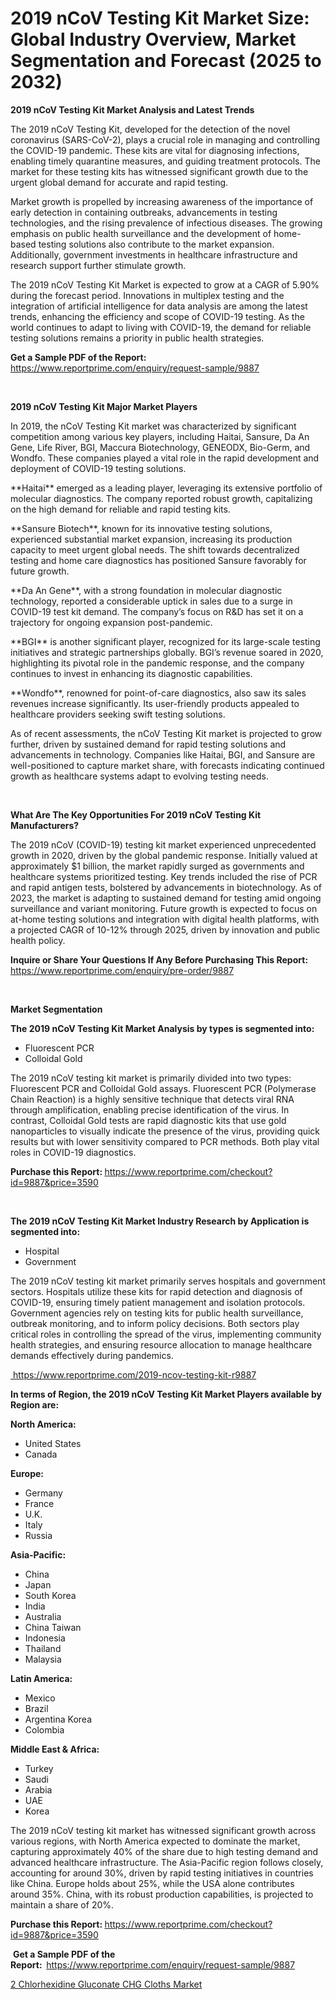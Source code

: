 <p><h1>2019 nCoV Testing Kit Market Size: Global Industry Overview, Market Segmentation and Forecast (2025 to 2032)</h1></p><p><strong>2019 nCoV Testing Kit Market Analysis and Latest Trends</strong></p>
<p><p>The 2019 nCoV Testing Kit, developed for the detection of the novel coronavirus (SARS-CoV-2), plays a crucial role in managing and controlling the COVID-19 pandemic. These kits are vital for diagnosing infections, enabling timely quarantine measures, and guiding treatment protocols. The market for these testing kits has witnessed significant growth due to the urgent global demand for accurate and rapid testing.</p><p>Market growth is propelled by increasing awareness of the importance of early detection in containing outbreaks, advancements in testing technologies, and the rising prevalence of infectious diseases. The growing emphasis on public health surveillance and the development of home-based testing solutions also contribute to the market expansion. Additionally, government investments in healthcare infrastructure and research support further stimulate growth.</p><p>The 2019 nCoV Testing Kit Market is expected to grow at a CAGR of 5.90% during the forecast period. Innovations in multiplex testing and the integration of artificial intelligence for data analysis are among the latest trends, enhancing the efficiency and scope of COVID-19 testing. As the world continues to adapt to living with COVID-19, the demand for reliable testing solutions remains a priority in public health strategies.</p></p>
<p><strong>Get a Sample PDF of the Report:&nbsp;</strong> <a href="https://www.reportprime.com/enquiry/request-sample/9887?utm_campaign=3041&utm_medium=2&utm_source=Github&utm_content=ia&utm_term=20032025&utm_id=2019-ncov-testing-kit">https://www.reportprime.com/enquiry/request-sample/9887</a></p>
<p>&nbsp;</p>
<p><strong>2019 nCoV Testing Kit Major Market Players</strong></p>
<p><p>In 2019, the nCoV Testing Kit market was characterized by significant competition among various key players, including Haitai, Sansure, Da An Gene, Life River, BGI, Maccura Biotechnology, GENEODX, Bio-Germ, and Wondfo. These companies played a vital role in the rapid development and deployment of COVID-19 testing solutions.</p><p>**Haitai** emerged as a leading player, leveraging its extensive portfolio of molecular diagnostics. The company reported robust growth, capitalizing on the high demand for reliable and rapid testing kits. </p><p>**Sansure Biotech**, known for its innovative testing solutions, experienced substantial market expansion, increasing its production capacity to meet urgent global needs. The shift towards decentralized testing and home care diagnostics has positioned Sansure favorably for future growth.</p><p>**Da An Gene**, with a strong foundation in molecular diagnostic technology, reported a considerable uptick in sales due to a surge in COVID-19 test kit demand. The company’s focus on R&D has set it on a trajectory for ongoing expansion post-pandemic.</p><p>**BGI** is another significant player, recognized for its large-scale testing initiatives and strategic partnerships globally. BGI’s revenue soared in 2020, highlighting its pivotal role in the pandemic response, and the company continues to invest in enhancing its diagnostic capabilities.</p><p>**Wondfo**, renowned for point-of-care diagnostics, also saw its sales revenues increase significantly. Its user-friendly products appealed to healthcare providers seeking swift testing solutions.</p><p>As of recent assessments, the nCoV Testing Kit market is projected to grow further, driven by sustained demand for rapid testing solutions and advancements in technology. Companies like Haitai, BGI, and Sansure are well-positioned to capture market share, with forecasts indicating continued growth as healthcare systems adapt to evolving testing needs.</p></p>
<p>&nbsp;</p>
<p><strong>What Are The Key Opportunities For 2019 nCoV Testing Kit Manufacturers?</strong></p>
<p><p>The 2019 nCoV (COVID-19) testing kit market experienced unprecedented growth in 2020, driven by the global pandemic response. Initially valued at approximately $1 billion, the market rapidly surged as governments and healthcare systems prioritized testing. Key trends included the rise of PCR and rapid antigen tests, bolstered by advancements in biotechnology. As of 2023, the market is adapting to sustained demand for testing amid ongoing surveillance and variant monitoring. Future growth is expected to focus on at-home testing solutions and integration with digital health platforms, with a projected CAGR of 10-12% through 2025, driven by innovation and public health policy.</p></p>
<p><strong>Inquire or Share Your Questions If Any Before Purchasing This Report:</strong> <a href="https://www.reportprime.com/enquiry/pre-order/9887?utm_campaign=3041&utm_medium=2&utm_source=Github&utm_content=ia&utm_term=20032025&utm_id=2019-ncov-testing-kit">https://www.reportprime.com/enquiry/pre-order/9887</a></p>
<p>&nbsp;</p>
<p><strong>Market Segmentation</strong></p>
<p><strong>The 2019 nCoV Testing Kit Market Analysis by types is segmented into:</strong></p>
<p><ul><li>Fluorescent PCR</li><li>Colloidal Gold</li></ul></p>
<p><p>The 2019 nCoV testing kit market is primarily divided into two types: Fluorescent PCR and Colloidal Gold assays. Fluorescent PCR (Polymerase Chain Reaction) is a highly sensitive technique that detects viral RNA through amplification, enabling precise identification of the virus. In contrast, Colloidal Gold tests are rapid diagnostic kits that use gold nanoparticles to visually indicate the presence of the virus, providing quick results but with lower sensitivity compared to PCR methods. Both play vital roles in COVID-19 diagnostics.</p></p>
<p><strong>Purchase this Report:&nbsp;</strong><a href="https://www.reportprime.com/checkout?id=9887&price=3590&utm_campaign=3041&utm_medium=2&utm_source=Github&utm_content=ia&utm_term=20032025&utm_id=2019-ncov-testing-kit">https://www.reportprime.com/checkout?id=9887&price=3590</a></p>
<p>&nbsp;</p>
<p><strong>The 2019 nCoV Testing Kit Market Industry Research by Application is segmented into:</strong></p>
<p><ul><li>Hospital</li><li>Government</li></ul></p>
<p><p>The 2019 nCoV testing kit market primarily serves hospitals and government sectors. Hospitals utilize these kits for rapid detection and diagnosis of COVID-19, ensuring timely patient management and isolation protocols. Government agencies rely on testing kits for public health surveillance, outbreak monitoring, and to inform policy decisions. Both sectors play critical roles in controlling the spread of the virus, implementing community health strategies, and ensuring resource allocation to manage healthcare demands effectively during pandemics.</p></p>
<p><a href="https://www.reportprime.com/2019-ncov-testing-kit-r9887?utm_campaign=3041&utm_medium=2&utm_source=Github&utm_content=ia&utm_term=20032025&utm_id=2019-ncov-testing-kit">&nbsp;https://www.reportprime.com/2019-ncov-testing-kit-r9887</a></p>
<p><strong>In terms of Region, the 2019 nCoV Testing Kit Market Players available by Region are:</strong></p>
<p>
    <p> <strong> North America: </strong>
        <ul>
            <li>United States</li>
            <li>Canada</li>
        </ul>
        </p> 
    <p> <strong> Europe: </strong>
        <ul>
            <li>Germany</li>
            <li>France</li>
            <li>U.K.</li>
            <li>Italy</li>
            <li>Russia</li>
        </ul>
        </p> 
    <p> <strong> Asia-Pacific: </strong>
        <ul>
            <li>China</li>
            <li>Japan</li>
            <li>South Korea</li>
            <li>India</li>
            <li>Australia</li>
            <li>China Taiwan</li>
            <li>Indonesia</li>
            <li>Thailand</li>
            <li>Malaysia</li>
        </ul>
        </p> 
    <p> <strong> Latin America: </strong>
        <ul>
            <li>Mexico</li>
            <li>Brazil</li>
            <li>Argentina Korea</li>
            <li>Colombia</li>
        </ul>
        </p> 
    <p> <strong> Middle East & Africa: </strong>
        <ul>
            <li>Turkey</li>
            <li>Saudi</li>
            <li>Arabia</li>
            <li>UAE</li>
            <li>Korea</li>
        </ul>
    </p>
    </p>
<p><p>The 2019 nCoV testing kit market has witnessed significant growth across various regions, with North America expected to dominate the market, capturing approximately 40% of the share due to high testing demand and advanced healthcare infrastructure. The Asia-Pacific region follows closely, accounting for around 30%, driven by rapid testing initiatives in countries like China. Europe holds about 25%, while the USA alone contributes around 35%. China, with its robust production capabilities, is projected to maintain a share of 20%.</p></p>
<p><strong>Purchase this Report: </strong><a href="https://www.reportprime.com/checkout?id=9887&price=3590&utm_campaign=3041&utm_medium=2&utm_source=Github&utm_content=ia&utm_term=20032025&utm_id=2019-ncov-testing-kit">https://www.reportprime.com/checkout?id=9887&price=3590</a></p>
<p>&nbsp;<strong>Get a Sample PDF of the Report:&nbsp;&nbsp;</strong><a href="https://www.reportprime.com/enquiry/request-sample/9887?utm_campaign=3041&utm_medium=2&utm_source=Github&utm_content=ia&utm_term=20032025&utm_id=2019-ncov-testing-kit">https://www.reportprime.com/enquiry/request-sample/9887</a></p>
<p><strong></strong></p>
<p><p><a href="https://github.com/sefathlehki/Market-Research-Report-List-1/blob/main/2-chlorhexidine-gluconate-chg-cloths-market.md?utm_campaign=3041&utm_medium=2&utm_source=Github&utm_content=ia&utm_term=20032025&utm_id=2019-ncov-testing-kit">2 Chlorhexidine Gluconate CHG Cloths Market</a></p></p>